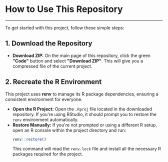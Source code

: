 # How to Use This Repository

---

To get started with this project, follow these simple steps:

## 1. Download the Repository

* **Download ZIP:** On the main page of this repository, click the green **"Code"** button and select **"Download ZIP"**. This will give you a compressed file of the current project.


## 2. Recreate the R Environment

This project uses **renv** to manage its R package dependencies, ensuring a consistent environment for everyone.

* **Open the R Project:** Open the `.Rproj` file located in the downloaded repository. If you're using RStudio, it should prompt you to restore the `renv` environment automatically.
* **Restore Manually:** If you're not prompted or using a different R setup, open an R console within the project directory and run:
    ```R
    renv::restore()
    ```
    This command will read the `renv.lock` file and install all the necessary R packages required for the project.
